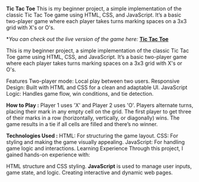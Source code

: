 **Tic Tac Toe**
This is my beginner project, a simple implementation of the classic Tic Tac Toe game using HTML, CSS, and JavaScript. It’s a basic two-player game where each player takes turns marking spaces on a 3x3 grid with X's or O's.

**You can check out the live version of the game here:* **[Tic Tac Toe](https://crimson-marena-3.tiiny.site/)**

This is my beginner project, a simple implementation of the classic Tic Tac Toe game using HTML, CSS, and JavaScript. It’s a basic two-player game where each player takes turns marking spaces on a 3x3 grid with X's or O's.

Features
Two-player mode: Local play between two users.
Responsive Design: Built with HTML and CSS for a clean and adaptable UI.
JavaScript Logic: Handles game flow, win conditions, and tie detection.

**How to Play :**
Player 1 uses 'X' and Player 2 uses 'O'.
Players alternate turns, placing their mark in any empty cell on the grid.
The first player to get three of their marks in a row (horizontally, vertically, or diagonally) wins.
The game results in a tie if all cells are filled and there’s no winner.

**Technologies Used :**
HTML: For structuring the game layout.
CSS: For styling and making the game visually appealing.
JavaScript: For handling game logic and interactions.
Learning Experience
Through this project, I gained hands-on experience with:

HTML structure and CSS styling.
**JavaScript** is used to manage user inputs, game state, and logic.
Creating interactive and dynamic web pages.

